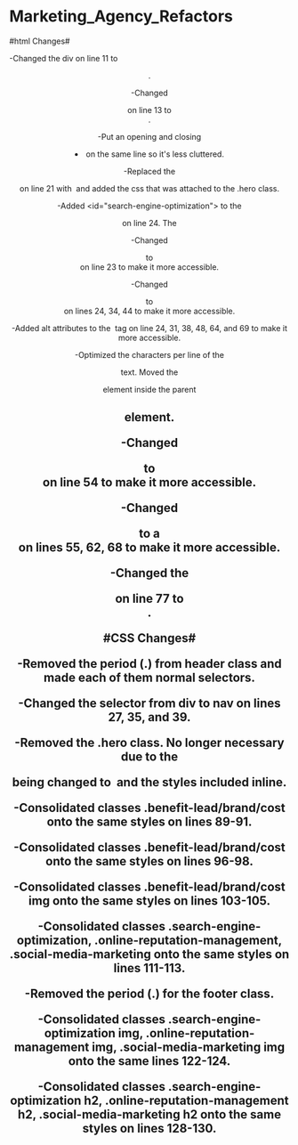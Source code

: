 # Marketing_Agency_Refactors
#html Changes#

-Changed the div on line 11 to <header>.

-Changed <div> on line 13 to <nav>.

-Put an opening and closing <li> on the same line so it's less cluttered.

-Replaced the <div> on line 21 with <img> and added the css that was attached to the .hero class.

-Added <id="search-engine-optimization"> to the <div> on line 24. The

-Changed <div> to <section> on line 23 to make it more accessible.

-Changed <div> to <article> on lines 24, 34, 44 to make it more accessible.

-Added alt attributes to the <img> tag on line 24, 31, 38, 48, 64, and 69 to make it more accessible.

-Optimized the characters per line of the <p> text. Moved the <p> element inside the parent <h2> element.

-Changed <div> to <aside> on line 54 to make it more accessible.

-Changed <div> to a <article> on lines 55, 62, 68 to make it more accessible.

-Changed the <div> on line 77 to <footer>.

#CSS Changes#

-Removed the period (.) from header class and made each of them normal selectors.

-Changed the selector from div to nav on lines 27, 35, and 39.

-Removed the .hero class. No longer necessary due to the <div> being changed to <img> and the styles included inline.

-Consolidated classes .benefit-lead/brand/cost onto the same styles on lines 89-91.

-Consolidated classes .benefit-lead/brand/cost onto the same styles on lines 96-98.

-Consolidated classes .benefit-lead/brand/cost img onto the same styles on lines 103-105.

-Consolidated classes .search-engine-optimization, .online-reputation-management, .social-media-marketing onto the same styles on lines 111-113.

-Removed the period (.) for the footer class.

-Consolidated classes .search-engine-optimization img, .online-reputation-management img, .social-media-marketing img onto the same lines 122-124.

-Consolidated classes .search-engine-optimization h2, .online-reputation-management h2, .social-media-marketing h2 onto the same styles on lines 128-130.




